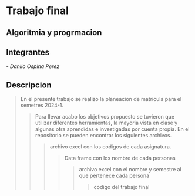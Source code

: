 # Trabajo final 
## Algoritmia y progrmacion
## Integrantes

*- Danilo Ospina Perez* 
## Descripcion

> En el presente trabajo se realizo la planeacion de matricula para el semetres 2024-1. 
>> Para llevar acabo los objetivos propuesto se tuvieron que utilizar diferentes herramientas, la mayoria vista en clase y algunas otra aprendidas e investigadas por cuenta propia.
>>En el repositorio se pueden encontrar los siguientes archivos.
>>>archivo excel con los codigos de cada asignatura.
>>>>Data frame con los nombre de cada personas
>>>>>archivo excel con el nombre y semestre al que pertenece cada persona
>>>>>>codigo del trabajo final

